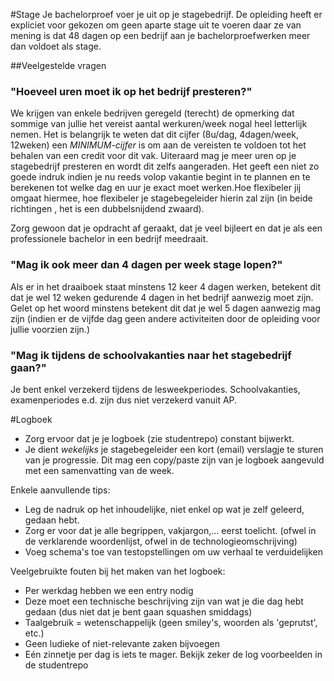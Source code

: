 #Stage
Je bachelorproef voer je uit op je stagebedrijf. De opleiding heeft er expliciet voor gekozen om geen aparte stage uit te voeren daar ze van mening is dat 48 dagen op een bedrijf aan je bachelorproefwerken meer dan voldoet als stage.

##Veelgestelde vragen
### "Hoeveel uren moet ik op het bedrijf presteren?"
We krijgen van enkele bedrijven geregeld (terecht) de opmerking dat sommige van jullie het vereist aantal werkuren/week nogal heel letterlijk nemen. 
Het is belangrijk te weten dat dit cijfer (8u/dag, 4dagen/week, 12weken) een *MINIMUM-cijfer* is om aan de vereisten te voldoen tot het behalen van een credit voor dit vak. Uiteraard mag je meer uren op je stagebedrijf presteren en wordt dit zelfs aangeraden. Het geeft een niet zo goede indruk indien je nu reeds volop vakantie begint in te plannen en te berekenen tot welke dag en uur je exact moet werken.Hoe flexibeler jij omgaat hiermee, hoe flexibeler je stagebegeleider hierin zal zijn (in beide richtingen , het is een dubbelsnijdend zwaard).

Zorg gewoon dat je opdracht af geraakt, dat je veel bijleert en dat je als een professionele bachelor in een bedrijf meedraait.

### "Mag ik ook meer dan 4 dagen per week stage lopen?" 
Als er in het draaiboek staat minstens 12 keer 4 dagen werken, betekent dit dat je wel 12 weken gedurende 4 dagen in het bedrijf aanwezig moet zijn. Gelet op het woord minstens betekent dit dat je wel 5 dagen aanwezig mag zijn (indien er de vijfde dag geen andere activiteiten door de opleiding voor jullie voorzien zijn.)

### "Mag ik tijdens de schoolvakanties naar het stagebedrijf gaan?"
Je bent enkel verzekerd tijdens de lesweekperiodes. Schoolvakanties, examenperiodes e.d. zijn dus niet verzekerd vanuit AP.

#Logboek
* Zorg ervoor dat je je logboek (zie studentrepo) constant bijwerkt.
* Je dient *wekelijks* je stagebegeleider een kort (email) verslagje te sturen van je progressie. Dit mag een copy/paste zijn van je logboek aangevuld met een samenvatting van de week.

Enkele aanvullende tips:
* Leg de nadruk op het inhoudelijke, niet enkel op wat je zelf geleerd, gedaan hebt.
* Zorg er voor dat je alle begrippen, vakjargon,... eerst toelicht. (ofwel in de verklarende woordenlijst, ofwel in de technologieomschrijving)
* Voeg schema's toe van testopstellingen om uw verhaal te verduidelijken

Veelgebruikte fouten bij het maken van het logboek:
* Per werkdag hebben we een entry nodig
* Deze moet een technische beschrijving zijn van wat je die dag hebt gedaan (dus niet dat je bent gaan squashen smiddags)
* Taalgebruik = wetenschappelijk (geen smiley's, woorden als 'geprutst', etc.)
* Geen ludieke of niet-relevante zaken bijvoegen
* Eén zinnetje per dag is iets te mager. Bekijk zeker de log voorbeelden in de studentrepo
